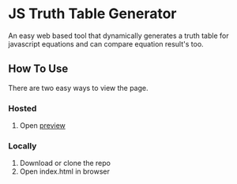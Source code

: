 # JS Truth Table Generator

An easy web based tool that dynamically generates a truth table for javascript equations and can compare equation result's too.

## How To Use

There are two easy ways to view the page.

### Hosted

1. Open [preview](https://htmlpreview.github.io/?https://github.com/StrungSafe/js-truth-table/blob/main/index.html)

### Locally

1. Download or clone the repo
2. Open index.html in browser
